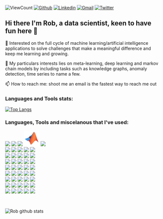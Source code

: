 ![ViewCount](https://views.whatilearened.today/views/github/robeespi/robeespi.svg?cache=remove)
[![Github](https://img.shields.io/badge/-Github-333?style=flat&logo=Github&logoColor=white)](https://github.com/robeespi)
[![Linkedin](https://img.shields.io/badge/-LinkedIn-blue?style=flat&logo=Linkedin&logoColor=white)](https://www.linkedin.com/in/robespi/)
[![Gmail](https://img.shields.io/badge/-Gmail-c14438?style=flat&logo=Gmail&logoColor=white)](mailto:roberto.espinozav@gmail.com)
[![Twitter](https://img.shields.io/badge/-Twitter-1DA1F2?style=flat&logo=Twitter&logoColor=white)](https://twitter.com/robeespi)
&nbsp;

## Hi there I'm Rob, a data scientist, keen to  have fun here 👋

🤔  Interested on the full cycle of machine learning/artificial intelligence applications to solve challenges that make a meaningful difference and keep me learning and growing.
 
🔭 My particulars interests lies on meta-learning, deep learning and markov chain models by including tasks such as knowledge graphs, anomaly detection, time series to name a few. 

📫 How to reach me: shoot me an email is the fastest way to reach me out

### Languages and Tools stats:

[![Top Langs](https://github-readme-stats.vercel.app/api/top-langs/?username=robeespi&hide=jupyter%20notebook&show_icons=true&layout=compact&hide_border=true)](https://github.com/robeespi/github-readme-stats)

### Languages, Tools and miscelanous that I've used:

<!-- Your github readme stats
You can use this api: https://github.com/anuraghazra/github-readme-stats
-->
<p>
    

  <!-- Your languages and tools. Be careful with the alignment. 
  You can use this sites to get logos: https://www.vectorlogo.zone or https://simpleicons.org/
  -->
  <code><img width="10%" src="https://www.vectorlogo.zone/logos/python/python-ar21.svg"></code>
  <code><img width="10%" src="https://www.vectorlogo.zone/logos/tensorflow/tensorflow-ar21.svg"></code>
  <code><img width="10%" src="https://www.vectorlogo.zone/logos/pytorch/pytorch-ar21.svg"></code>
  <code><img width="10%" src="https://github.com/vscode-icons/vscode-icons/blob/master/icons/file_type_matlab.svg"></code>
  <code><img width="10%" src="https://upload.wikimedia.org/wikipedia/commons/0/05/Scikit_learn_logo_small.svg"></code>
  <br />
  <code><img width="10%" src="https://www.vectorlogo.zone/logos/amazon_aws/amazon_aws-ar21.svg"></code>
  <code><img width="10%" src="https://www.vectorlogo.zone/logos/amazon_elasticcontainer/amazon_elasticcontainer-ar21.svg"></code>
  <code><img width="10%" src="https://www.vectorlogo.zone/logos/amazon_ecs/amazon_ecs-ar21.svg"></code>
  <code><img width="10%" src="https://www.vectorlogo.zone/logos/amazon_cloudformation/amazon_cloudformation-ar21.svg"></code>
  <code><img width="10%" src="https://www.vectorlogo.zone/logos/docker/docker-ar21.svg"></code>
  <br />
  <code><img width="10%" src="https://www.vectorlogo.zone/logos/numpy/numpy-ar21.svg"></code>
  <code><img width="10%" src="https://github.com/valohai/ml-logos/blob/master/keras-text.svg"></code>
  <code><img width="10%" src="https://www.vectorlogo.zone/logos/jupyter/jupyter-ar21.svg"></code>
  <code><img width="10%" src="https://www.vectorlogo.zone/logos/pocoo_flask/pocoo_flask-ar21.svg"></code>
  <code><img width="10%" src="https://www.vectorlogo.zone/logos/opencv/opencv-ar21.svg"></code>
  <br />
  <code><img width="10%" src="https://www.vectorlogo.zone/logos/mysql/mysql-ar21.svg"></code>
  <code><img width="10%" src="https://www.vectorlogo.zone/logos/ubuntu/ubuntu-ar21.svg"></code>
  <code><img width="10%" src="https://www.vectorlogo.zone/logos/java/java-ar21.svg"></code>
  <code><img width="10%" src="https://github.com/hwkr/BitIcon/blob/master/svg/cpp.svg"></code>
  <code><img width="10%" src="https://www.vectorlogo.zone/logos/linux/linux-ar21.svg"></code>
  <br />
  <code><img width="10%" src="https://www.vectorlogo.zone/logos/microsoft_powerbi/microsoft_powerbi-ar21.svg"></code>
  <code><img width="10%" src="https://github.com/AwesomeLogos/logomono/blob/gh-pages/logos/tableau-software.svg"></code>
  <code><img width="10%" src="https://github.com/detain/svg-logos/blob/master/svg/qliktech.svg"></code>
  <code><img width="10%" src="https://www.vectorlogo.zone/logos/plot_ly/plot_ly-ar21.svg"></code>
  <code><img width="10%" src="https://www.vectorlogo.zone/logos/microsoft_vb/microsoft_vb-ar21.svg"></code>
  <br />
  <code><img width="10%" src="https://www.vectorlogo.zone/logos/getpostman/getpostman-ar21.svg"></code>
  <code><img width="10%" src="https://www.vectorlogo.zone/logos/virtualbox/virtualbox-ar21.svg"></code>
  <code><img width="10%" src="https://www.vectorlogo.zone/logos/sqlite/sqlite-ar21.svg"></code>
  <code><img width="10%" src="https://www.vectorlogo.zone/logos/apache_hadoop/apache_hadoop-ar21.svg"></code>
  <code><img width="10%" src="https://www.vectorlogo.zone/logos/curl_haxx/curl_haxx-ar21.svg"></code>
  <br />
  <code><img width="10%" src="https://www.vectorlogo.zone/logos/git-scm/git-scm-ar21.svg"></code>
  <code><img width="10%" src="https://www.vectorlogo.zone/logos/github/github-ar21.svg"></code>
  <code><img width="10%" src="https://www.vectorlogo.zone/logos/atlassian_jira/atlassian_jira-ar21.svg"></code>
  <code><img width="10%" src="https://www.vectorlogo.zone/logos/bitbucket/bitbucket-ar21.svg"></code>
  <code><img width="10%" src="https://www.vectorlogo.zone/logos/slack/slack-ar21.svg"></code>
  <br />
  <code><img width="10%" src="https://www.vectorlogo.zone/logos/kaggle/kaggle-ar21.svg"></code>
  <code><img width="10%" src="https://www.vectorlogo.zone/logos/stackoverflow/stackoverflow-ar21.svg"></code>
  <code><img width="10%" src="https://www.vectorlogo.zone/logos/producthunt/producthunt-ar21.svg"></code>
  <code><img width="10%" src="https://www.vectorlogo.zone/logos/thenounproject/thenounproject-ar21.svg"></code>
  <code><img width="10%" src="https://www.vectorlogo.zone/logos/apple_xcode/apple_xcode-ar21.svg"></code>
  <br />
  <code><img width="10%" src="https://www.vectorlogo.zone/logos/w3_html5/w3_html5-ar21.svg"></code>
  <code><img width="10%" src="https://www.vectorlogo.zone/logos/getbootstrap/getbootstrap-ar21.svg"></code>
  <code><img width="10%" src="https://www.vectorlogo.zone/logos/google_cloud/google_cloud-ar21.svg"></code>
  <code><img width="10%" src="https://www.vectorlogo.zone/logos/google_analytics/google_analytics-ar21.svg"></code>
  <code><img width="10%" src="https://www.vectorlogo.zone/logos/heroku/heroku-ar21.svg"></code>
  
  <p>
  <br />
  <p>

    
  <img width="55%" align="left" alt="Rob github stats" src="https://github-readme-stats.vercel.app/api?username=robeespi&show_icons=true&hide_border=true"/>
      
</p>
